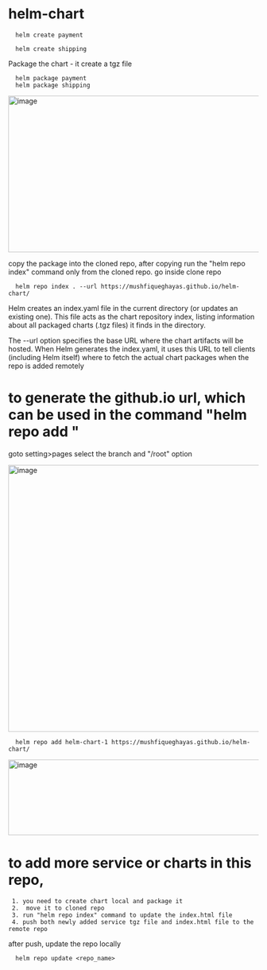 # helm-chart

      helm create payment

      helm create shipping

Package the chart  - it create a tgz file

      helm package payment
      helm package shipping


<img width="1563" height="315" alt="image" src="https://github.com/user-attachments/assets/003e1dcd-9d44-44cc-92d0-9aec0aa1a4fe" />


copy the package into the cloned repo, after copying run the "helm repo index" command only from the cloned repo.
go inside clone repo

      helm repo index . --url https://mushfiqueghayas.github.io/helm-chart/

Helm creates an index.yaml file in the current directory (or updates an existing one). This file acts as the chart repository index, listing information about all packaged charts (.tgz files) it finds in the directory.

The --url option specifies the base URL where the chart artifacts will be hosted. When Helm generates the index.yaml, it uses this URL to tell clients (including Helm itself) where to fetch the actual chart packages when the repo is added remotely

# to generate the github.io url, which can be used in the command "helm repo add <URL>"

goto setting>pages select the branch and "/root" option

<img width="1531" height="537" alt="image" src="https://github.com/user-attachments/assets/0bc1e6e9-ad54-4ad0-9edb-5640546eb32e" />

      helm repo add helm-chart-1 https://mushfiqueghayas.github.io/helm-chart/  

<img width="1195" height="152" alt="image" src="https://github.com/user-attachments/assets/eb3bf8d4-fca4-4a3f-a41e-8780031eb69d" />

# to add more service or charts in this repo, 

     1. you need to create chart local and package it
     2.  move it to cloned repo 
     3. run "helm repo index" command to update the index.html file
     4. push both newly added service tgz file and index.html file to the remote repo

after push, update the repo locally

      helm repo update <repo_name>

      
